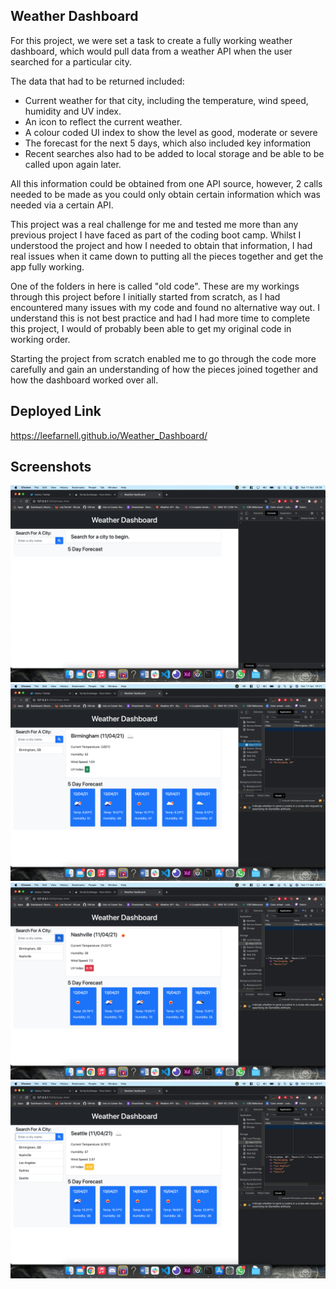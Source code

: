 ## Weather Dashboard

For this project, we were set a task to create a fully working weather dashboard, which would pull data from a weather API when the user searched for a particular city.

The data that had to be returned included:

- Current weather for that city, including the temperature, wind speed, humidity and UV index.
- An icon to reflect the current weather.
- A colour coded UI index to show the level as good, moderate or severe
- The forecast for the next 5 days, which also included key information
- Recent searches also had to be added to local storage and be able to be called upon again later.

All this information could be obtained from one API source, however, 2 calls needed to be made as you could only obtain certain information which was needed via a certain API.

This project was a real challenge for me and tested me more than any previous project I have faced as part of the coding boot camp. Whilst I understood the project and how I needed to obtain that information, I had real issues when it came down to putting all the pieces together and get the app fully working.

One of the folders in here is called "old code". These are my workings through this project before I initially started from scratch, as I had encountered many issues with my code and found no alternative way out. I understand this is not best practice and had I had more time to complete this project, I would of probably been able to get my original code in working order.

Starting the project from scratch enabled me to go through the code more carefully and gain an understanding of how the pieces joined together and how the dashboard worked over all.

## Deployed Link

https://leefarnell.github.io/Weather_Dashboard/

## Screenshots

![Screenshot1](./assets/images/weather-dashboard-screenshot-1.png)
![Screenshot2](./assets/images/weather-dashboard-screenshot-2.png)
![Screenshot3](./assets/images/weather-dashboard-screenshot-3.png)
![Screenshot4](./assets/images/weather-dashboard-screenshot-4.png)
